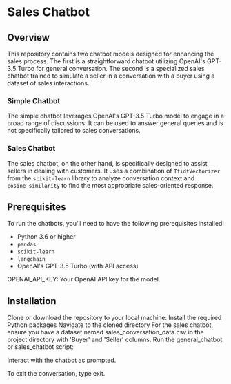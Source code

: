 # Sales Chatbot

## Overview
This repository contains two chatbot models designed for enhancing the sales process. The first is a straightforward chatbot utilizing OpenAI's GPT-3.5 Turbo for general conversation. The second is a specialized sales chatbot trained to simulate a seller in a conversation with a buyer using a dataset of sales interactions.

### Simple Chatbot
The simple chatbot leverages OpenAI's GPT-3.5 Turbo model to engage in a broad range of discussions. It can be used to answer general queries and is not specifically tailored to sales conversations.

### Sales Chatbot
The sales chatbot, on the other hand, is specifically designed to assist sellers in dealing with customers. It uses a combination of `TfidfVectorizer` from the `scikit-learn` library to analyze conversation context and `cosine_similarity` to find the most appropriate sales-oriented response.

## Prerequisites
To run the chatbots, you'll need to have the following prerequisites installed:

- Python 3.6 or higher
- `pandas`
- `scikit-learn`
- `langchain`
- OpenAI's GPT-3.5 Turbo (with API access)

OPENAI_API_KEY: Your OpenAI API key for the model.

## Installation

Clone or download the repository to your local machine:
Install the required Python packages
Navigate to the cloned directory
For the sales chatbot, ensure you have a dataset named sales_conversation_data.csv in the project directory with 'Buyer' and 'Seller' columns.
Run the general_chatbot or sales_chatbot script:

Interact with the chatbot as prompted.

To exit the conversation, type exit.



